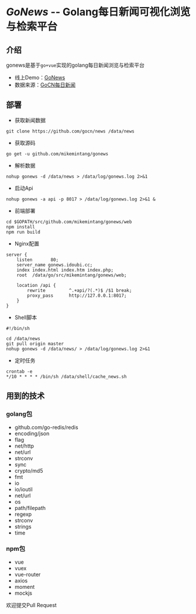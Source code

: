 # *GoNews*  -- Golang每日新闻可视化浏览与检索平台


## 介绍

gonews是基于`go+vue`实现的golang每日新闻浏览与检索平台

- 线上Demo：[GoNews](http://gonews.idoubi.cc)
- 数据来源：[GoCN每日新闻](https://github.com/gocn/news)
  
## 部署


- 获取新闻数据

```
git clone https://github.com/gocn/news /data/news
```

- 获取源码

```
go get -u github.com/mikemintang/gonews
```

- 解析数据

```
nohup gonews -d /data/news > /data/log/gonews.log 2>&1 
```

- 启动Api

```
nohup gonews -a api -p 8017 > /data/log/gonews.log 2>&1 &
```

- 前端部署

```
cd $GOPATH/src/github.com/mikemintang/gonews/web
npm install
npm run build
```

- Nginx配置

```
server {
    listen       80;
    server_name gonews.idoubi.cc;
    index index.html index.htm index.php;
    root  /data/go/src/mikemintang/gonews/web;

    location /api {
        rewrite         ^.+api/?(.*)$ /$1 break;
        proxy_pass      http://127.0.0.1:8017;
    }
}
```

- Shell脚本

```
#!/bin/sh

cd /data/news
git pull origin master
nohup gonews -d /data/news/ > /data/log/gonews.log 2>&1
```

- 定时任务

```
crontab -e
*/10 * * * * /bin/sh /data/shell/cache_news.sh
```


## 用到的技术

### golang包

- github.com/go-redis/redis
- encoding/json
- flag
- net/http
- net/url
- strconv
- sync
- crypto/md5
- fmt
- io
- io/ioutil
- net/url
- os
- path/filepath
- regexp
- strconv
- strings
- time

### npm包

- vue
- vuex
- vue-router
- axios
- moment
- mockjs


欢迎提交Pull Request


